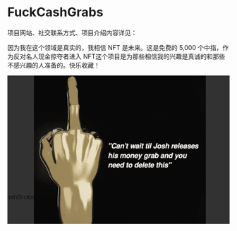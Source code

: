 # FuckCashGrabs

项目网站、社交联系方式、项目介绍内容详见：

因为我在这个领域是真实的，我相信 NFT 是未来。这是免费的 5,000 个中指，作为反对名人现金掠夺者进入 NFT这个项目是为那些相信我的兴趣是真诚的和那些不感兴趣的人准备的。快乐收藏！

![nft](01.png)
